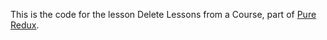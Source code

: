 This is the code for the lesson Delete Lessons from a Course, part of [Pure Redux](https://daveceddia.com/pure-redux/).
